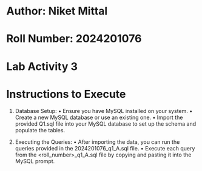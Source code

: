 # Author: Niket Mittal
# Roll Number: 2024201076
# Lab Activity 3

# Instructions to Execute

1.	Database Setup:
	•	Ensure you have MySQL installed on your system.
	•	Create a new MySQL database or use an existing one.
	•	Import the provided Q1.sql file into your MySQL database to set up the schema and populate the tables.

2. Executing the Queries:
	•	After importing the data, you can run the queries provided in the 2024201076_q1_A.sql file.
    •   Execute each query from the <roll_number>_q1_A.sql file by copying and pasting it into the MySQL prompt.



